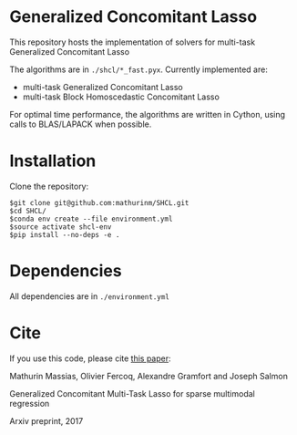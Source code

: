 # Generalized Concomitant Lasso

This repository hosts the implementation of solvers for multi-task Generalized Concomitant Lasso

The algorithms are in ```./shcl/*_fast.pyx```.
Currently implemented are:
* multi-task Generalized Concomitant Lasso
* multi-task Block Homoscedastic Concomitant Lasso

For optimal time performance, the algorithms are written in Cython, using calls to BLAS/LAPACK when possible.

# Installation
Clone the repository:

```
$git clone git@github.com:mathurinm/SHCL.git
$cd SHCL/
$conda env create --file environment.yml
$source activate shcl-env
$pip install --no-deps -e .
```

# Dependencies
All dependencies are in  ```./environment.yml```

# Cite
If you use this code, please cite [this paper](https://arxiv.org/abs/1705.09778):

Mathurin Massias, Olivier Fercoq, Alexandre Gramfort and Joseph Salmon

Generalized Concomitant Multi-Task Lasso for sparse multimodal regression

Arxiv preprint, 2017
